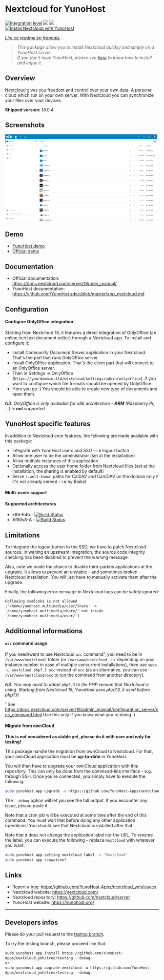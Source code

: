 # Nextcloud for YunoHost

[![Integration level](https://dash.yunohost.org/integration/nextcloud.svg)](https://dash.yunohost.org/appci/app/nextcloud) ![](https://ci-apps.yunohost.org/ci/badges/nextcloud.status.svg) ![](https://ci-apps.yunohost.org/ci/badges/nextcloud.maintain.svg)  
[![Install Nextcloud with YunoHost](https://install-app.yunohost.org/install-with-yunohost.png)](https://install-app.yunohost.org/?app=nextcloud)

*[Lire ce readme en français.](./README_fr.md)*
> *This package allow you to install Nextcloud quickly and simply on a YunoHost server.  
If you don't have YunoHost, please see [here](https://yunohost.org/#/install) to know how to install and enjoy it.*

## Overview

[Nextcloud](https://nextcloud.com) gives you freedom and control over your
own data. A personal cloud which run on your own server. With Nextcloud
you can synchronize your files over your devices.


**Shipped version:** 18.0.4

## Screenshots

![](https://raw.githubusercontent.com/nextcloud/screenshots/master/files/Files%20Overview.png)

## Demo

* [YunoHost demo](https://demo.yunohost.org/nextcloud/)
* [Official demo](https://demo.nextcloud.com/)

## Documentation

 * Official documentation: https://docs.nextcloud.com/server/18/user_manual/
 * YunoHost documentation: https://github.com/YunoHost/doc/blob/master/app_nextcloud.md

## Configuration

#### Configure OnlyOffice integration

Starting from Nextcloud 18, it features a direct integration of OnlyOffice (an online rich text document editor) through a Nextcloud app.
To install and configure it:
- Install *Community Document Server* application in your Nextcloud. That's the part that runs OnlyOffice server.
- Install OnlyOffice application. That's the client part that will connect to an OnlyOffice server.
- Then in Settings -> OnlyOffice (`https://yourdomain.tld/nextcloud/settings/admin/onlyoffice`), if you want to configure which file formats should be opened by OnlyOffice.
- Here you go :) You should be able to create new type of documents and open them.

*NB: OnlyOffice is only available for x86 architecture - **ARM** (Raspberry Pi, …) is **not** supported*

## YunoHost specific features

In addition to Nextcloud core features, the following are made available with
this package:

 * Integrate with YunoHost users and SSO - i.e logout button
 * Allow one user to be the administrator (set at the installation)
 * Allow multiple instances of this application
 * Optionally access the user home folder from Nextcloud files (set at the
   installation, the sharing is enabled by default)
 * Serve `/.well-known` paths for CalDAV and CardDAV on the domain only if it's
   not already served - i.e by Baïkal

#### Multi-users support

#### Supported architectures

* x86-64b - [![Build Status](https://ci-apps.yunohost.org/ci/logs/nextcloud%20%28Apps%29.svg)](https://ci-apps.yunohost.org/ci/apps/nextcloud/)
* ARMv8-A - [![Build Status](https://ci-apps-arm.yunohost.org/ci/logs/nextcloud%20%28Apps%29.svg)](https://ci-apps-arm.yunohost.org/ci/apps/nextcloud/)

## Limitations

To integrate the logout button to the SSO, we have to patch Nextcloud sources.
In waiting an upstream integration, the source code integrity checking has been
disabled to prevent the warning message.

Also, note we made the choice to disable third-parties applications at the
upgrade. It allows to prevent an unstable - and sometimes broken - Nextcloud
installation. You will just have to manually activate them after the upgrade.

Finally, the following error message in Nextcloud logs can be safely ignored:
```
Following symlinks is not allowed ('/home/yunohost.multimedia/user/Share' -> '/home/yunohost.multimedia/share/' not inside '/home/yunohost.multimedia/user/')
```

## Additionnal informations

#### `occ` command usage

If you need/want to use Nextcloud `occ` command¹, you need to be in `/var/www/nextcloud/` folder (or `/var/www/nextcloud__n/` depending on your instance number in case of multiple concurrent installations), then use `sudo -u nextcloud php7.3 occ` instead of `occ` (as an alternative, you can use `/var/www/nextcloud/occ` to run the command from another directory).

*NB: You may need to adapt `php7.3` to the PHP version that Nextcloud is using. Starting from Nextcloud 18, YunoHost uses php7.3, it used before php7.0.*

¹ See https://docs.nextcloud.com/server/18/admin_manual/configuration_server/occ_command.html
 Use this only if you know what you're doing :)

#### Migrate from ownCloud

**This is not considered as stable yet, please do it with care and only for
testing!**

This package handle the migration from ownCloud to Nextcloud. For that, your
ownCloud application must be **up-to-date** in YunoHost.

You will then have to upgrade your ownCloud application with this repository.
This can only be done from the command-line interface - e.g. through SSH. Once
you're connected, you simply have to execute the following:

```bash
sudo yunohost app upgrade -u https://github.com/YunoHost-Apps/nextcloud_ynh owncloud --debug
```

The `--debug` option will let you see the full output. If you encounter any
issue, please paste it.

Note that a cron job will be executed at some time after the end of this
command. You must wait that before doing any other application operations!
You should see that Nextcloud is installed after that.

Note that it does not change the application label nor the URL. To rename
the label, you can execute the following - replace `Nextcloud` with whatever
you want:

```bash
sudo yunohost app setting nextcloud label -v "Nextcloud"
sudo yunohost app ssowatconf
```

## Links

 * Report a bug: https://github.com/YunoHost-Apps/nextcloud_ynh/issues
 * Nextcloud website: https://nextcloud.com/
 * Nextcloud repository: https://github.com/nextcloud/server
 * YunoHost website: https://yunohost.org/

---

Developers infos
----------------

Please do your pull request to the [testing branch](https://github.com/YunoHost-Apps/nextcloud_ynh/tree/testing).

To try the testing branch, please proceed like that.
```
sudo yunohost app install https://github.com/YunoHost-Apps/nextcloud_ynh/tree/testing --debug
or
sudo yunohost app upgrade nextcloud -u https://github.com/YunoHost-Apps/nextcloud_ynh/tree/testing --debug
```
